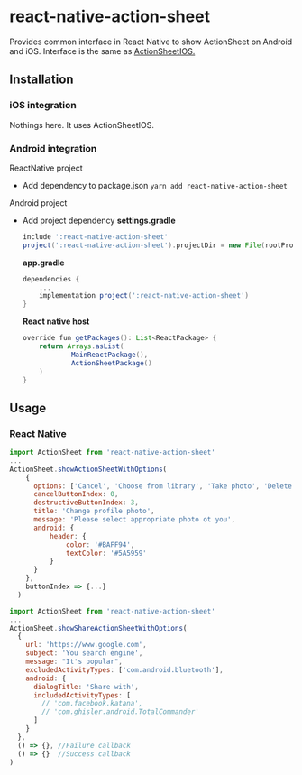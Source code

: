 # react-native-action-sheet
Provides common interface in React Native to show ActionSheet on Android and iOS. 
Interface is the same as [ActionSheetIOS.](https://facebook.github.io/react-native/docs/actionsheetios)

## Installation
### iOS integration

Nothings here. It uses ActionSheetIOS.

### Android integration

ReactNative project
- Add dependency to package.json `yarn add react-native-action-sheet`

Android project
- Add project dependency
  **settings.gradle**
  ```gradle
  include ':react-native-action-sheet'
  project(':react-native-action-sheet').projectDir = new File(rootProject.projectDir, '../../android')
  ```

  **app.gradle**
  ```gradle
  dependencies {
      ...
      implementation project(':react-native-action-sheet')
  }
  ```

  **React native host**
  ```Java
  override fun getPackages(): List<ReactPackage> {
      return Arrays.asList(
              MainReactPackage(),
              ActionSheetPackage()
      )
  }
  ```

## Usage
### React Native
```JavaScript
import ActionSheet from 'react-native-action-sheet'
...
ActionSheet.showActionSheetWithOptions(
    {
      options: ['Cancel', 'Choose from library', 'Take photo', 'Delete'],
      cancelButtonIndex: 0,
      destructiveButtonIndex: 3,
      title: 'Change profile photo',
      message: 'Please select appropriate photo ot you',
      android: { 
          header: { 
              color: '#BAFF94',  
              textColor: '#5A5959' 
          } 
      }
    },
    buttonIndex => {...}
  )
```

```JavaScript
import ActionSheet from 'react-native-action-sheet'
...
ActionSheet.showShareActionSheetWithOptions(
  {
    url: 'https://www.google.com',
    subject: 'You search engine',
    message: "It's popular",
    excludedActivityTypes: ['com.android.bluetooth'],
    android: {
      dialogTitle: 'Share with',
      includedActivityTypes: [
        // 'com.facebook.katana',
        // 'com.ghisler.android.TotalCommander'
      ]
    }
  },
  () => {}, //Failure callback
  () => {}  //Success callback
)
```
